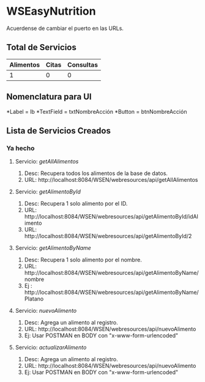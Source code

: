 # WSEasyNutrition

Acuerdense de cambiar el puerto en las URLs.

## Total de Servicios
Alimentos | Citas | Consultas |
--------- | ----- | ----------|
1         |   0   |     0     |

## Nomenclatura para UI
*Label = lb
*TextField = txtNombreAcción
*Button = btnNombreAcción
## Lista de Servicios Creados
### Ya hecho
1. Servicio: _getAllAlimentos_
   1. Desc: Recupera todos los alimentos de la base de datos.
   2. URL: http://localhost:8084/WSEN/webresources/api/getAllAlimentos
   
2. Servicio: _getAlimentoById_
   1. Desc: Recupera 1 solo alimento por el ID.
   2. URL: http://localhost:8084/WSEN/webresources/api/getAlimentoById/idAlimento
   3. URL: http://localhost:8084/WSEN/webresources/api/getAlimentoById/2

3. Servicio: _getAlimentoByName_
   1. Desc: Recupera 1 solo alimento por el nombre.
   2. URL: http://localhost:8084/WSEN/webresources/api/getAlimentoByName/nombre
   3. Ej : http://localhost:8084/WSEN/webresources/api/getAlimentoByName/Platano

4. Servicio: _nuevoAlimento_
   1. Desc: Agrega un alimento al registro.
   2. URL: http://localhost:8084/WSEN/webresources/api/nuevoAlimento
   3. Ej: Usar POSTMAN en BODY con "x-www-form-urlencoded"

5. Servicio: _actualizarAlimento_
   1. Desc: Agrega un alimento al registro.
   2. URL: http://localhost:8084/WSEN/webresources/api/nuevoAlimento
   3. Ej: Usar POSTMAN en BODY con "x-www-form-urlencoded"